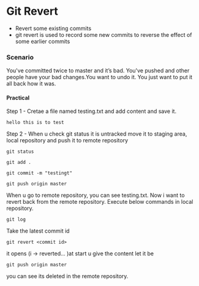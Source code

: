# Git Revert 

-  Revert some existing commits
-  git revert is used to record some new commits to reverse the effect of some earlier commits

### Scenario 
You've committed twice to master and it’s bad. You've pushed and other people have your bad changes.You want to undo it. You just want to put it all back how it was.

#### Practical 

Step 1 - Cretae a file named testing.txt and add content and save it.
```
hello this is to test
```
Step 2 - When u check git status it is untracked move it to staging area, local repository and push it to remote repository
```
git status
```
```
git add .
```
```
git commit -m "testingt"
```
```
git push origin master
```
When u go to remote repository, you can see testing.txt. Now i want to revert back from the remote repository. Execute below commands in local repository.
```
git log 
```
Take the latest commit id

```
git revert <commit id>
```
it opens (i -> reverted... )at start u give the content let it be

```
git push origin master
```
you can see its deleted in the remote repository.
